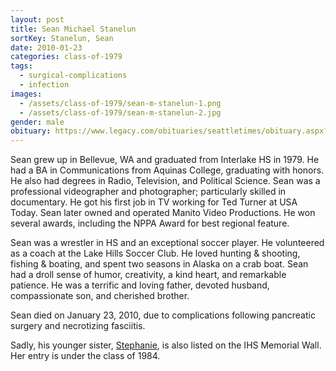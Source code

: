 ```yaml
---
layout: post
title: Sean Michael Stanelun
sortKey: Stanelun, Sean
date: 2010-01-23
categories: class-of-1979
tags:
  - surgical-complications
  - infection
images:
  - /assets/class-of-1979/sean-m-stanelun-1.png
  - /assets/class-of-1979/sean-m-stanelun-2.jpg
gender: male
obituary: https://www.legacy.com/obituaries/seattletimes/obituary.aspx?n=sean-michael-stanelun&pid=139433699
---
```

Sean grew up in Bellevue, WA and graduated from Interlake HS in 1979. He had a BA in Communications from Aquinas College, graduating with honors. He also had degrees in Radio, Television, and Political Science. Sean was a professional videographer and photographer; particularly skilled in documentary. He got his first job in TV working for Ted Turner at USA Today. Sean later owned and operated Manito Video Productions. He won several awards, including the NPPA Award for best regional feature.

Sean was a wrestler in HS and an exceptional soccer player. He volunteered as a coach at the Lake Hills Soccer Club. He loved hunting & shooting, fishing & boating, and spent two seasons in Alaska on a crab boat. Sean had a droll sense of humor, creativity, a kind heart, and remarkable patience. He was a terrific and loving father, devoted husband, compassionate son, and cherished brother.

Sean died on January 23, 2010, due to complications following pancreatic surgery and necrotizing fasciitis.

Sadly, his younger sister, [Stephanie](https://ihsmemorial.org/class-of-1984/stephanie-lee-stanelun/), is also listed on the IHS Memorial Wall. Her entry is under the class of 1984.